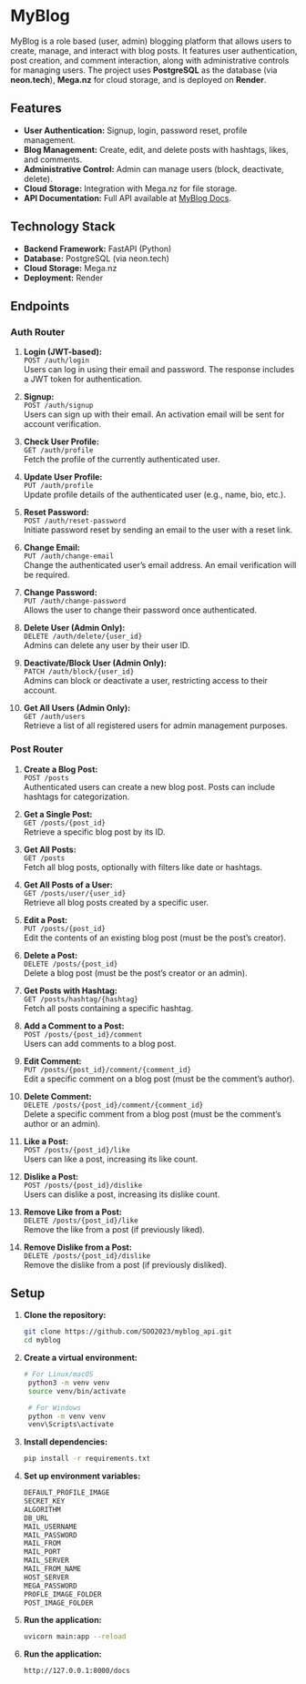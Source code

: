 # MyBlog

MyBlog is a role based (user, admin) blogging platform that allows users to create, manage, and interact with blog posts. It features user authentication, post creation, and comment interaction, along with administrative controls for managing users. The project uses **PostgreSQL** as the database (via **neon.tech**), **Mega.nz** for cloud storage, and is deployed on **Render**.

## Features

- **User Authentication:** Signup, login, password reset, profile management.
- **Blog Management:** Create, edit, and delete posts with hashtags, likes, and comments.
- **Administrative Control:** Admin can manage users (block, deactivate, delete).
- **Cloud Storage:** Integration with Mega.nz for file storage.
- **API Documentation:** Full API available at [MyBlog Docs](http://www.sample.com/docs).

## Technology Stack

- **Backend Framework:** FastAPI (Python)
- **Database:** PostgreSQL (via neon.tech)
- **Cloud Storage:** Mega.nz
- **Deployment:** Render

## Endpoints

### Auth Router

1. **Login (JWT-based):**  
   `POST /auth/login`  
   Users can log in using their email and password. The response includes a JWT token for authentication.

2. **Signup:**  
   `POST /auth/signup`  
   Users can sign up with their email. An activation email will be sent for account verification.

3. **Check User Profile:**  
   `GET /auth/profile`  
   Fetch the profile of the currently authenticated user.

4. **Update User Profile:**  
   `PUT /auth/profile`  
   Update profile details of the authenticated user (e.g., name, bio, etc.).

5. **Reset Password:**  
   `POST /auth/reset-password`  
   Initiate password reset by sending an email to the user with a reset link.

6. **Change Email:**  
   `PUT /auth/change-email`  
   Change the authenticated user’s email address. An email verification will be required.

7. **Change Password:**  
   `PUT /auth/change-password`  
   Allows the user to change their password once authenticated.

8. **Delete User (Admin Only):**  
   `DELETE /auth/delete/{user_id}`  
   Admins can delete any user by their user ID.

9. **Deactivate/Block User (Admin Only):**  
   `PATCH /auth/block/{user_id}`  
   Admins can block or deactivate a user, restricting access to their account.

10. **Get All Users (Admin Only):**  
    `GET /auth/users`  
    Retrieve a list of all registered users for admin management purposes.

### Post Router

1. **Create a Blog Post:**  
   `POST /posts`  
   Authenticated users can create a new blog post. Posts can include hashtags for categorization.

2. **Get a Single Post:**  
   `GET /posts/{post_id}`  
   Retrieve a specific blog post by its ID.

3. **Get All Posts:**  
   `GET /posts`  
   Fetch all blog posts, optionally with filters like date or hashtags.

4. **Get All Posts of a User:**  
   `GET /posts/user/{user_id}`  
   Retrieve all blog posts created by a specific user.

5. **Edit a Post:**  
   `PUT /posts/{post_id}`  
   Edit the contents of an existing blog post (must be the post’s creator).

6. **Delete a Post:**  
   `DELETE /posts/{post_id}`  
   Delete a blog post (must be the post’s creator or an admin).

7. **Get Posts with Hashtag:**  
   `GET /posts/hashtag/{hashtag}`  
   Fetch all posts containing a specific hashtag.

8. **Add a Comment to a Post:**  
   `POST /posts/{post_id}/comment`  
   Users can add comments to a blog post.

9. **Edit Comment:**  
   `PUT /posts/{post_id}/comment/{comment_id}`  
   Edit a specific comment on a blog post (must be the comment’s author).

10. **Delete Comment:**  
    `DELETE /posts/{post_id}/comment/{comment_id}`  
    Delete a specific comment from a blog post (must be the comment’s author or an admin).

11. **Like a Post:**  
    `POST /posts/{post_id}/like`  
    Users can like a post, increasing its like count.

12. **Dislike a Post:**  
    `POST /posts/{post_id}/dislike`  
    Users can dislike a post, increasing its dislike count.

13. **Remove Like from a Post:**  
    `DELETE /posts/{post_id}/like`  
    Remove the like from a post (if previously liked).

14. **Remove Dislike from a Post:**  
    `DELETE /posts/{post_id}/dislike`  
    Remove the dislike from a post (if previously disliked).

## Setup

1. **Clone the repository:**

   ```bash
   git clone https://github.com/SOO2023/myblog_api.git
   cd myblog

   ```

2. **Create a virtual environment:**

   ```bash
   # For Linux/macOS
    python3 -m venv venv
    source venv/bin/activate

    # For Windows
    python -m venv venv
    venv\Scripts\activate

   ```

3. **Install dependencies:**

   ```bash
   pip install -r requirements.txt
   ```

4. **Set up environment variables:**

   ```bash
   DEFAULT_PROFILE_IMAGE
   SECRET_KEY
   ALGORITHM
   DB_URL
   MAIL_USERNAME
   MAIL_PASSWORD
   MAIL_FROM
   MAIL_PORT
   MAIL_SERVER
   MAIL_FROM_NAME
   HOST_SERVER
   MEGA_PASSWORD
   PROFLE_IMAGE_FOLDER
   POST_IMAGE_FOLDER
   ```

5. **Run the application:**

   ```bash
   uvicorn main:app --reload
   ```

6. **Run the application:**

   ```bash
   http://127.0.0.1:8000/docs
   ```
